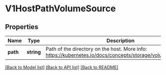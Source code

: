 # V1HostPathVolumeSource

## Properties
Name | Type | Description | Notes
------------ | ------------- | ------------- | -------------
**path** | **string** | Path of the directory on the host. More info: https://kubernetes.io/docs/concepts/storage/volumes#hostpath | 

[[Back to Model list]](../README.md#documentation-for-models) [[Back to API list]](../README.md#documentation-for-api-endpoints) [[Back to README]](../README.md)


